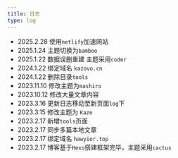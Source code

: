 ```yaml
---
title: 日志
type: log
---
```

- 2025.2.28 使用`netlify`加速网站
- 2025.1.24 主题切换为`bamboo`
- 2025.1.22 数据误删重建 主题采用`coder`
- 2024.1.22 绑定域名 `kazovo.cn`
- 2024.1.22 删除目录`tools`
- 2023.11.10 修改主题为`mashiro`
- 2023.10.12 修改大量文章内容
- 2023.3.16 更新日志移动至新页面`log`下
- 2023.3.15 修改主题为 `Kaze`
- 2023.2.17 新增`tools`页面
- 2023.2.17 同步多篇本地文章
- 2023.2.17 绑定域名 `hawyior.top`
- 2023.2.17 博客基于`Hexo`搭建框架完毕，主题采用`cactus`
